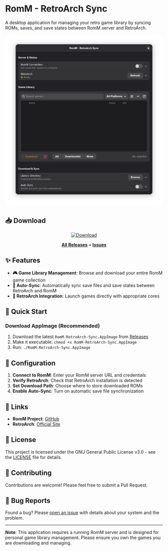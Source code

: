 # RomM - RetroArch Sync

A desktop application for managing your retro game library by syncing ROMs, saves, and save states between RomM server and RetroArch.

![RomM-RetroArch Sync](assets/screenshots/main_interface.png)

## 📥 Download

<div align="center">

[![Download](https://img.shields.io/github/v/release/Covin90/romm-retroarch-sync?style=for-the-badge&logo=github&label=Download%20v1.0.3)](https://github.com/Covin90/romm-retroarch-sync/releases/download/v1.0.3/RomM-RetroArch-Sync-v1.0.3.AppImage)

**[All Releases](https://github.com/Covin90/romm-retroarch-sync/releases)** • **[Issues](https://github.com/Covin90/romm-retroarch-sync/issues)**

</div>

## ✨ Features

- **🎮 Game Library Management**: Browse and download your entire RomM game collection
- **🔄 Auto-Sync**: Automatically sync save files and save states between RetroArch and RomM
- **🚀 RetroArch Integration**: Launch games directly with appropriate cores

## 🚀 Quick Start

### Download AppImage (Recommended)

1. Download the latest `RomM-RetroArch-Sync.AppImage` from [Releases](../../releases)
2. Make it executable: `chmod +x RomM-RetroArch-Sync.AppImage`
3. Run: `./RomM-RetroArch-Sync.AppImage`

## 🔧 Configuration

1. **Connect to RomM**: Enter your RomM server URL and credentials
2. **Verify RetroArch**: Check that RetroArch installation is detected
3. **Set Download Path**: Choose where to store downloaded ROMs
4. **Enable Auto-Sync**: Turn on automatic save file synchronization

## 🔗 Links

- **RomM Project**: [GitHub](https://github.com/rommapp/romm)
- **RetroArch**: [Official Site](https://www.retroarch.com/)

## 📜 License

This project is licensed under the GNU General Public License v3.0 - see the [LICENSE](LICENSE) file for details.

## 🤝 Contributing

Contributions are welcome! Please feel free to submit a Pull Request.

## 🐛 Bug Reports

Found a bug? Please [open an issue](../../issues) with details about your system and the problem.

---

**Note**: This application requires a running RomM server and is designed for personal game library management. Please ensure you own the games you are downloading and managing.
